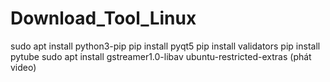# Download_Tool_Linux

sudo apt install python3-pip
pip install pyqt5 
pip install validators 
pip install pytube
sudo apt install gstreamer1.0-libav ubuntu-restricted-extras (phát video)




